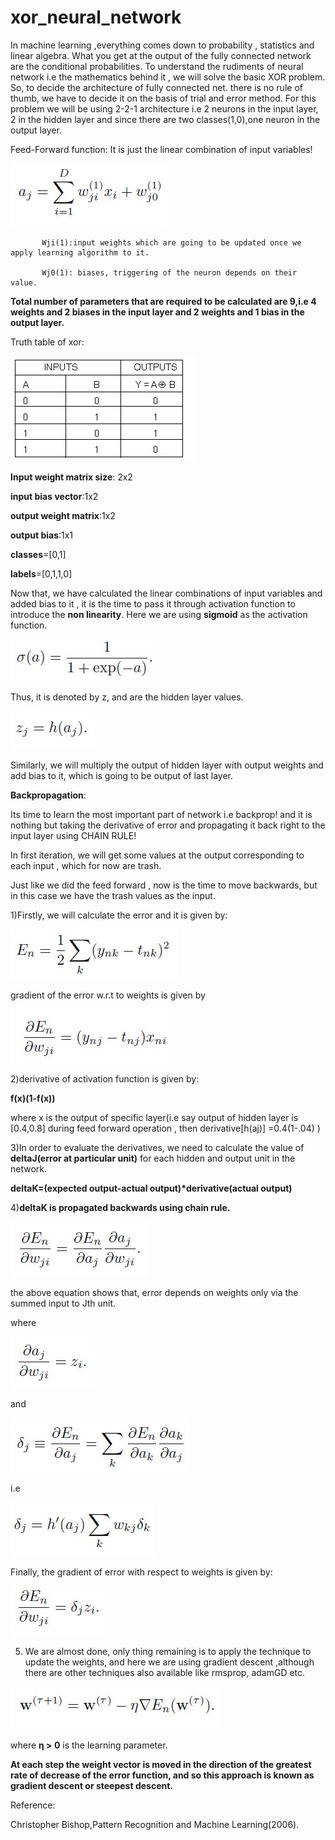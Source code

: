 # xor_neural_network



In machine learning ,everything comes down to probability , statistics  and linear algebra. What you get at the output of the fully connected network are the conditional probabilities.
To understand the rudiments of neural network i.e the mathematics behind it , we will solve the basic XOR problem. 
So, to decide the architecture of fully connected net. there is no rule of thumb, we have to decide it on the basis of trial  and error method. For this problem we will  be using 2-2-1 architecture i.e 2 neurons in the input layer, 2 in the hidden layer and since there are two classes(1,0),one neuron in the output layer.

Feed-Forward function:
It is just the linear combination of input variables!

![Image of feed](https://github.com/MohitK22/xor_neural_network/blob/master/img/feed.JPG)
       
           Wji(1):input weights which are going to be updated once we apply learning algorithm to it.
            
           Wj0(1): biases, triggering of the neuron depends on their value.
__Total number of parameters that are required to be calculated are 9,i.e 4 weights and 2 biases in the input layer and 2 weights and 1 bias in the output layer.__

Truth table of xor:

![Image of feed](https://github.com/MohitK22/xor_neural_network/blob/master/img/xor.png)
 
__Input weight matrix size__: 2x2

__input bias vector__:1x2

__output weight matrix__:1x2

__output bias__:1x1

__classes__=[0,1]

__labels__=[0,1,1,0]

Now that, we have calculated the linear combinations of input variables and added bias to it , it is the time to pass it through activation function to introduce the __non linearity__. Here we are using __sigmoid__ as the activation function.

![Image of feed](https://github.com/MohitK22/xor_neural_network/blob/master/img/sigmoid.JPG)

Thus, it is denoted by z, and are the hidden layer values.

![Image of feed](https://github.com/MohitK22/xor_neural_network/blob/master/img/z.JPG)
 
Similarly, we will multiply the output of hidden layer  with output weights and add bias to it, which is going to be output of last layer.  

__Backpropagation__:

Its time to learn the most important part of network i.e backprop! and it is nothing but taking the derivative of error and propagating it back right to the input layer using CHAIN RULE!

In first iteration, we will get some values at the output corresponding to each input , which for now are trash.

Just like we did the feed forward , now is the time to move backwards, but in this case we have the trash values as the input.

1)Firstly, we will calculate the error and it is given by: 

![Image of feed](https://github.com/MohitK22/xor_neural_network/blob/master/img/error.JPG)

gradient of the error w.r.t to weights is given  by

![Image of feed](https://github.com/MohitK22/xor_neural_network/blob/master/img/errorgradient.JPG)
 
2)derivative of activation function is given by:

__f(x)(1-f(x))__

where x is the output of specific layer(i.e say output of hidden layer is [0.4,0.8] during feed forward operation , then derivative[h(aj)] =0.4(1-.04) )

3)In order to evaluate the derivatives, we need to calculate the value of __deltaJ(error at particular unit)__ for each hidden and output unit in the network.

__deltaK=(expected output-actual output)*derivative(actual output)__

4)__deltaK is propagated backwards using chain rule.__

![Image of feed](https://github.com/MohitK22/xor_neural_network/blob/master/img/chain.JPG)
 
the above equation shows that, error depends on weights only via the summed input to Jth unit.

where

![Image of feed](https://github.com/MohitK22/xor_neural_network/blob/master/img/daj.JPG)
  
and

![Image of feed](https://github.com/MohitK22/xor_neural_network/blob/master/img/chain1.JPG)
 
i.e

![Image of feed](https://github.com/MohitK22/xor_neural_network/blob/master/img/deltaJ.JPG)
 
Finally, the gradient of error with respect to weights is given by:

![Image of feed](https://github.com/MohitK22/xor_neural_network/blob/master/img/den.JPG)
 
 
5) We are almost done, only thing remaining is to apply the technique to update the weights, and here we are using gradient descent ,although there are other techniques also available like rmsprop, adamGD etc.

![Image of gradient](https://github.com/MohitK22/xor_neural_network/blob/master/img/gradient.JPG)
 
where __η > 0__ is the learning parameter.

__At each step the weight vector is moved in the direction of the greatest rate of decrease of the error function, and so this approach is known as gradient descent or steepest descent.__

Reference:

Christopher Bishop,Pattern Recognition and Machine Learning(2006).

